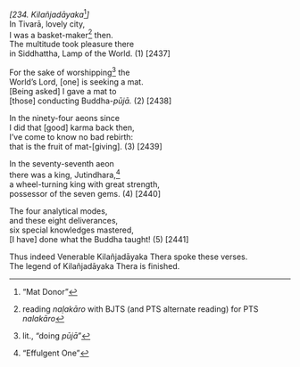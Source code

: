 *\[234. Kilañjadāyaka*[^1]*\]*  
In Tivarā, lovely city,  
I was a basket-maker[^2] then.  
The multitude took pleasure there  
in Siddhattha, Lamp of the World. (1) \[2437\]

For the sake of worshipping[^3] the  
World’s Lord, \[one\] is seeking a mat.  
\[Being asked\] I gave a mat to  
\[those\] conducting Buddha-*pūjā.* (2) \[2438\]

In the ninety-four aeons since  
I did that \[good\] karma back then,  
I’ve come to know no bad rebirth:  
that is the fruit of mat-\[giving\]. (3) \[2439\]

In the seventy-seventh aeon  
there was a king, Jutindhara,[^4]  
a wheel-turning king with great strength,  
possessor of the seven gems. (4) \[2440\]

The four analytical modes,  
and these eight deliverances,  
six special knowledges mastered,  
\[I have\] done what the Buddha taught! (5) \[2441\]

Thus indeed Venerable Kilañjadāyaka Thera spoke these verses.  
The legend of Kilañjadāyaka Thera is finished.

[^1]: “Mat Donor”

[^2]: reading *naḷakāro* with BJTS (and PTS alternate reading) for PTS *nalakāro*

[^3]: lit., “doing *pūjā*”

[^4]: “Effulgent One”
